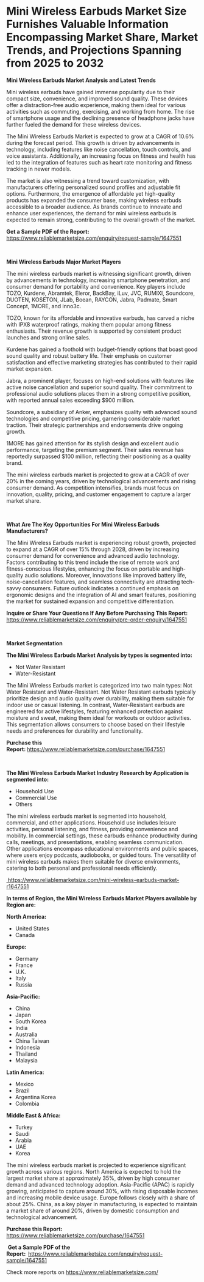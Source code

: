<p><h1>Mini Wireless Earbuds Market Size Furnishes Valuable Information Encompassing Market Share, Market Trends, and Projections Spanning from 2025 to 2032</h1></p><p><strong>Mini Wireless Earbuds Market Analysis and Latest Trends</strong></p>
<p><p>Mini wireless earbuds have gained immense popularity due to their compact size, convenience, and improved sound quality. These devices offer a distraction-free audio experience, making them ideal for various activities such as commuting, exercising, and working from home. The rise of smartphone usage and the declining presence of headphone jacks have further fueled the demand for these wireless devices.</p><p>The Mini Wireless Earbuds Market is expected to grow at a CAGR of 10.6% during the forecast period. This growth is driven by advancements in technology, including features like noise cancellation, touch controls, and voice assistants. Additionally, an increasing focus on fitness and health has led to the integration of features such as heart rate monitoring and fitness tracking in newer models.</p><p>The market is also witnessing a trend toward customization, with manufacturers offering personalized sound profiles and adjustable fit options. Furthermore, the emergence of affordable yet high-quality products has expanded the consumer base, making wireless earbuds accessible to a broader audience. As brands continue to innovate and enhance user experiences, the demand for mini wireless earbuds is expected to remain strong, contributing to the overall growth of the market.</p></p>
<p><strong>Get a Sample PDF of the Report:&nbsp;</strong> <a href="https://www.reliablemarketsize.com/enquiry/request-sample/1647551?utm_campaign=1991&utm_medium=2&utm_source=Github&utm_content=ia&utm_term=08022025&utm_id=mini-wireless-earbuds">https://www.reliablemarketsize.com/enquiry/request-sample/1647551</a></p>
<p>&nbsp;</p>
<p><strong>Mini Wireless Earbuds Major Market Players</strong></p>
<p><p>The mini wireless earbuds market is witnessing significant growth, driven by advancements in technology, increasing smartphone penetration, and consumer demand for portability and convenience. Key players include TOZO, Kurdene, Abramtek, Eleror, BackBay, iLuv, JVC, RUMIXI, Soundcore, DUOTEN, KOSETON, JLab, Boean, RAYCON, Jabra, Padmate, Smart Concept, 1MORE, and inno3c.</p><p>TOZO, known for its affordable and innovative earbuds, has carved a niche with IPX8 waterproof ratings, making them popular among fitness enthusiasts. Their revenue growth is supported by consistent product launches and strong online sales.</p><p>Kurdene has gained a foothold with budget-friendly options that boast good sound quality and robust battery life. Their emphasis on customer satisfaction and effective marketing strategies has contributed to their rapid market expansion.</p><p>Jabra, a prominent player, focuses on high-end solutions with features like active noise cancellation and superior sound quality. Their commitment to professional audio solutions places them in a strong competitive position, with reported annual sales exceeding $900 million.</p><p>Soundcore, a subsidiary of Anker, emphasizes quality with advanced sound technologies and competitive pricing, garnering considerable market traction. Their strategic partnerships and endorsements drive ongoing growth.</p><p>1MORE has gained attention for its stylish design and excellent audio performance, targeting the premium segment. Their sales revenue has reportedly surpassed $100 million, reflecting their positioning as a quality brand.</p><p>The mini wireless earbuds market is projected to grow at a CAGR of over 20% in the coming years, driven by technological advancements and rising consumer demand. As competition intensifies, brands must focus on innovation, quality, pricing, and customer engagement to capture a larger market share.</p></p>
<p>&nbsp;</p>
<p><strong>What Are The Key Opportunities For Mini Wireless Earbuds Manufacturers?</strong></p>
<p><p>The Mini Wireless Earbuds market is experiencing robust growth, projected to expand at a CAGR of over 15% through 2028, driven by increasing consumer demand for convenience and advanced audio technology. Factors contributing to this trend include the rise of remote work and fitness-conscious lifestyles, enhancing the focus on portable and high-quality audio solutions. Moreover, innovations like improved battery life, noise-cancellation features, and seamless connectivity are attracting tech-savvy consumers. Future outlook indicates a continued emphasis on ergonomic designs and the integration of AI and smart features, positioning the market for sustained expansion and competitive differentiation.</p></p>
<p><strong>Inquire or Share Your Questions If Any Before Purchasing This Report:</strong> <a href="https://www.reliablemarketsize.com/enquiry/pre-order-enquiry/1647551?utm_campaign=1991&utm_medium=2&utm_source=Github&utm_content=ia&utm_term=08022025&utm_id=mini-wireless-earbuds">https://www.reliablemarketsize.com/enquiry/pre-order-enquiry/1647551</a></p>
<p>&nbsp;</p>
<p><strong>Market Segmentation</strong></p>
<p><strong>The Mini Wireless Earbuds Market Analysis by types is segmented into:</strong></p>
<p><ul><li>Not Water Resistant</li><li>Water-Resistant</li></ul></p>
<p><p>The Mini Wireless Earbuds market is categorized into two main types: Not Water Resistant and Water-Resistant. Not Water Resistant earbuds typically prioritize design and audio quality over durability, making them suitable for indoor use or casual listening. In contrast, Water-Resistant earbuds are engineered for active lifestyles, featuring enhanced protection against moisture and sweat, making them ideal for workouts or outdoor activities. This segmentation allows consumers to choose based on their lifestyle needs and preferences for durability and functionality.</p></p>
<p><strong>Purchase this Report:&nbsp;</strong><a href="https://www.reliablemarketsize.com/purchase/1647551?utm_campaign=1991&utm_medium=2&utm_source=Github&utm_content=ia&utm_term=08022025&utm_id=mini-wireless-earbuds">https://www.reliablemarketsize.com/purchase/1647551</a></p>
<p>&nbsp;</p>
<p><strong>The Mini Wireless Earbuds Market Industry Research by Application is segmented into:</strong></p>
<p><ul><li>Household Use</li><li>Commercial Use</li><li>Others</li></ul></p>
<p><p>The mini wireless earbuds market is segmented into household, commercial, and other applications. Household use includes leisure activities, personal listening, and fitness, providing convenience and mobility. In commercial settings, these earbuds enhance productivity during calls, meetings, and presentations, enabling seamless communication. Other applications encompass educational environments and public spaces, where users enjoy podcasts, audiobooks, or guided tours. The versatility of mini wireless earbuds makes them suitable for diverse environments, catering to both personal and professional needs efficiently.</p></p>
<p><a href="https://www.reliablemarketsize.com/mini-wireless-earbuds-market-r1647551?utm_campaign=1991&utm_medium=2&utm_source=Github&utm_content=ia&utm_term=08022025&utm_id=mini-wireless-earbuds">&nbsp;https://www.reliablemarketsize.com/mini-wireless-earbuds-market-r1647551</a></p>
<p><strong>In terms of Region, the Mini Wireless Earbuds Market Players available by Region are:</strong></p>
<p>
    <p> <strong> North America: </strong>
        <ul>
            <li>United States</li>
            <li>Canada</li>
        </ul>
        </p> 
    <p> <strong> Europe: </strong>
        <ul>
            <li>Germany</li>
            <li>France</li>
            <li>U.K.</li>
            <li>Italy</li>
            <li>Russia</li>
        </ul>
        </p> 
    <p> <strong> Asia-Pacific: </strong>
        <ul>
            <li>China</li>
            <li>Japan</li>
            <li>South Korea</li>
            <li>India</li>
            <li>Australia</li>
            <li>China Taiwan</li>
            <li>Indonesia</li>
            <li>Thailand</li>
            <li>Malaysia</li>
        </ul>
        </p> 
    <p> <strong> Latin America: </strong>
        <ul>
            <li>Mexico</li>
            <li>Brazil</li>
            <li>Argentina Korea</li>
            <li>Colombia</li>
        </ul>
        </p> 
    <p> <strong> Middle East & Africa: </strong>
        <ul>
            <li>Turkey</li>
            <li>Saudi</li>
            <li>Arabia</li>
            <li>UAE</li>
            <li>Korea</li>
        </ul>
    </p>
    </p>
<p><p>The mini wireless earbuds market is projected to experience significant growth across various regions. North America is expected to hold the largest market share at approximately 35%, driven by high consumer demand and advanced technology adoption. Asia-Pacific (APAC) is rapidly growing, anticipated to capture around 30%, with rising disposable incomes and increasing mobile device usage. Europe follows closely with a share of about 25%. China, as a key player in manufacturing, is expected to maintain a market share of around 20%, driven by domestic consumption and technological advancement.</p></p>
<p><strong>Purchase this Report: </strong><a href="https://www.reliablemarketsize.com/purchase/1647551?utm_campaign=1991&utm_medium=2&utm_source=Github&utm_content=ia&utm_term=08022025&utm_id=mini-wireless-earbuds">https://www.reliablemarketsize.com/purchase/1647551</a></p>
<p>&nbsp;<strong>Get a Sample PDF of the Report:&nbsp;&nbsp;</strong><a href="https://www.reliablemarketsize.com/enquiry/request-sample/1647551?utm_campaign=1991&utm_medium=2&utm_source=Github&utm_content=ia&utm_term=08022025&utm_id=mini-wireless-earbuds">https://www.reliablemarketsize.com/enquiry/request-sample/1647551</a></p>
<p><strong></strong></p>
<p>Check more reports on <a href="https://www.reliablemarketsize.com/?utm_campaign=1991&utm_medium=2&utm_source=Github&utm_content=ia&utm_term=08022025&utm_id=mini-wireless-earbuds">https://www.reliablemarketsize.com/</a></p>